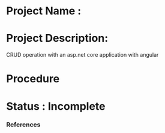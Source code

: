 # Project Name : 
# Project Description:
CRUD operation with an asp.net core application with angular

# Procedure
# Status : Incomplete
### References
<!---
 https://developer.okta.com/blog/2018/04/26/build-crud-app-aspnetcore-angular
-->
